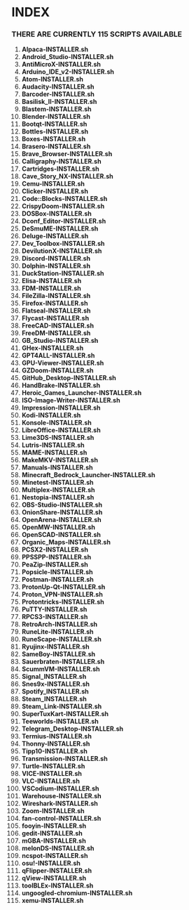# INDEX

### **THERE ARE CURRENTLY 115 SCRIPTS AVAILABLE**

1. **Alpaca-INSTALLER.sh**
2. **Android_Studio-INSTALLER.sh**
3. **AntiMicroX-INSTALLER.sh**
4. **Arduino_IDE_v2-INSTALLER.sh**
5. **Atom-INSTALLER.sh**
6. **Audacity-INSTALLER.sh**
7. **Barcoder-INSTALLER.sh**
8. **Basilisk_II-INSTALLER.sh**
9. **Blastem-INSTALLER.sh**
10. **Blender-INSTALLER.sh**
11. **Bootqt-INSTALLER.sh**
12. **Bottles-INSTALLER.sh**
13. **Boxes-INSTALLER.sh**
14. **Brasero-INSTALLER.sh**
15. **Brave_Browser-INSTALLER.sh**
16. **Calligraphy-INSTALLER.sh**
17. **Cartridges-INSTALLER.sh**
18. **Cave_Story_NX-INSTALLER.sh**
19. **Cemu-INSTALLER.sh**
20. **Clicker-INSTALLER.sh**
21. **Code::Blocks-INSTALLER.sh**
22. **CrispyDoom-INSTALLER.sh**
23. **DOSBox-INSTALLER.sh**
24. **Dconf_Editor-INSTALLER.sh**
25. **DeSmuME-INSTALLER.sh**
26. **Deluge-INSTALLER.sh**
27. **Dev_Toolbox-INSTALLER.sh**
28. **DevilutionX-INSTALLER.sh**
29. **Discord-INSTALLER.sh**
30. **Dolphin-INSTALLER.sh**
31. **DuckStation-INSTALLER.sh**
32. **Elisa-INSTALLER.sh**
33. **FDM-INSTALLER.sh**
34. **FileZilla-INSTALLER.sh**
35. **Firefox-INSTALLER.sh**
36. **Flatseal-INSTALLER.sh**
37. **Flycast-INSTALLER.sh**
38. **FreeCAD-INSTALLER.sh**
39. **FreeDM-INSTALLER.sh**
40. **GB_Studio-INSTALLER.sh**
41. **GHex-INSTALLER.sh**
42. **GPT4ALL-INSTALLER.sh**
43. **GPU-Viewer-INSTALLER.sh**
44. **GZDoom-INSTALLER.sh**
45. **GitHub_Desktop-INSTALLER.sh**
46. **HandBrake-INSTALLER.sh**
47. **Heroic_Games_Launcher-INSTALLER.sh**
48. **ISO-Image-Writer-INSTALLER.sh**
49. **Impression-INSTALLER.sh**
50. **Kodi-INSTALLER.sh**
51. **Konsole-INSTALLER.sh**
52. **LibreOffice-INSTALLER.sh**
53. **Lime3DS-INSTALLER.sh**
54. **Lutris-INSTALLER.sh**
55. **MAME-INSTALLER.sh**
56. **MakeMKV-INSTALLER.sh**
57. **Manuals-INSTALLER.sh**
58. **Minecraft_Bedrock_Launcher-INSTALLER.sh**
59. **Minetest-INSTALLER.sh**
60. **Multiplex-INSTALLER.sh**
61. **Nestopia-INSTALLER.sh**
62. **OBS-Studio-INSTALLER.sh**
63. **OnionShare-INSTALLER.sh**
64. **OpenArena-INSTALLER.sh**
65. **OpenMW-INSTALLER.sh**
66. **OpenSCAD-INSTALLER.sh**
67. **Organic_Maps-INSTALLER.sh**
68. **PCSX2-INSTALLER.sh**
69. **PPSSPP-INSTALLER.sh**
70. **PeaZip-INSTALLER.sh**
71. **Popsicle-INSTALLER.sh**
72. **Postman-INSTALLER.sh**
73. **ProtonUp-Qt-INSTALLER.sh**
74. **Proton_VPN-INSTALLER.sh**
75. **Protontricks-INSTALLER.sh**
76. **PuTTY-INSTALLER.sh**
77. **RPCS3-INSTALLER.sh**
78. **RetroArch-INSTALLER.sh**
79. **RuneLite-INSTALLER.sh**
80. **RuneScape-INSTALLER.sh**
81. **Ryujinx-INSTALLER.sh**
82. **SameBoy-INSTALLER.sh**
83. **Sauerbraten-INSTALLER.sh**
84. **ScummVM-INSTALLER.sh**
85. **Signal_INSTALLER.sh**
86. **Snes9x-INSTALLER.sh**
87. **Spotify_INSTALLER.sh**
88. **Steam_INSTALLER.sh**
89. **Steam_Link-INSTALLER.sh**
90. **SuperTuxKart-INSTALLER.sh**
91. **Teeworlds-INSTALLER.sh**
92. **Telegram_Desktop-INSTALLER.sh**
93. **Termius-INSTALLER.sh**
94. **Thonny-INSTALLER.sh**
95. **Tipp10-INSTALLER.sh**
96. **Transmission-INSTALLER.sh**
97. **Turtle-INSTALLER.sh**
98. **VICE-INSTALLER.sh**
99. **VLC-INSTALLER.sh**
100. **VSCodium-INSTALLER.sh**
101. **Warehouse-INSTALLER.sh**
102. **Wireshark-INSTALLER.sh**
103. **Zoom-INSTALLER.sh**
104. **fan-control-INSTALLER.sh**
105. **fooyin-INSTALLER.sh**
106. **gedit-INSTALLER.sh**
107. **mGBA-INSTALLER.sh**
108. **melonDS-INSTALLER.sh**
109. **ncspot-INSTALLER.sh**
110. **osu!-INSTALLER.sh**
111. **qFlipper-INSTALLER.sh**
112. **qView-INSTALLER.sh**
113. **toolBLEx-INSTALLER.sh**
114. **ungoogled-chromium-INSTALLER.sh**
115. **xemu-INSTALLER.sh**

